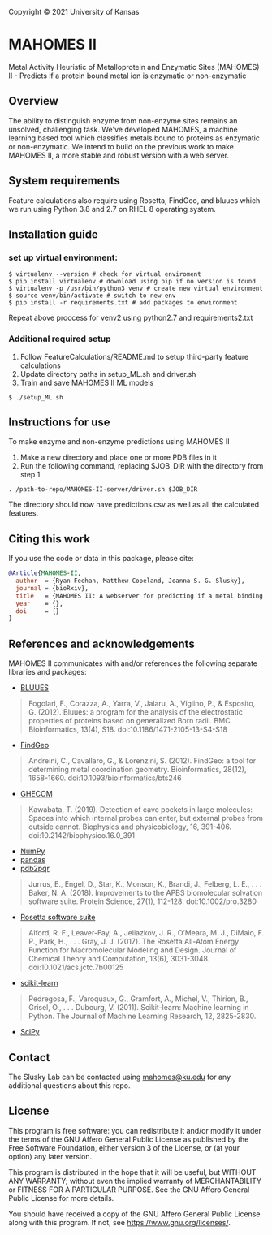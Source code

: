 Copyright © 2021 University of Kansas

# MAHOMES II
Metal Activity Heuristic of Metalloprotein and Enzymatic Sites (MAHOMES) II - Predicts if a protein bound metal ion is enzymatic or non-enzymatic

## Overview
The ability to distinguish enzyme from non-enzyme sites remains an unsolved, challenging task. We've developed MAHOMES, a machine learning based tool which classifies metals bound to proteins as enzymatic or non-enzymatic. We intend to build on the previous work to make MAHOMES II, a more stable and robust version with a web server.

## System requirements
Feature calculations also require using Rosetta, FindGeo, and bluues which we run using Python 3.8 and 2.7 on RHEL 8 operating system.

## Installation guide
### set up virtual environment:
```
$ virtualenv --version # check for virtual enviroment
$ pip install virtualenv # download using pip if no version is found
$ virtualenv -p /usr/bin/python3 venv # create new virtual environment
$ source venv/bin/activate # switch to new env 
$ pip install -r requirements.txt # add packages to environment
```
Repeat above proccess for venv2 using python2.7 and requirements2.txt

### Additional required setup
1. Follow FeatureCalculations/README.md to setup third-party feature calculations
2. Update directory paths in setup_ML.sh and driver.sh
3. Train and save MAHOMES II ML models
```
$ ./setup_ML.sh
```
## Instructions for use
To make enzyme and non-enzyme predictions using MAHOMES II
1. Make a new directory and place one or more PDB files in it
2. Run the following command, replacing $JOB_DIR with the directory from step 1
```
. /path-to-repo/MAHOMES-II-server/driver.sh $JOB_DIR
```
The directory should now have predictions.csv as well as all the calculated features.


## Citing this work

If you use the code or data in this package, please cite:

```bibtex
@Article{MAHOMES-II,
  author  = {Ryan Feehan, Matthew Copeland, Joanna S. G. Slusky},
  journal = {bioRxiv},
  title   = {MAHOMES II: A webserver for predicting if a metal binding site is enzymatic},
  year    = {},
  doi     = {}
}
```

## References and acknowledgements

MAHOMES II communicates with and/or references the following separate libraries
and packages:
*   [BLUUES](https://doi.org/10.1186/1471-2105-13-S4-S18)
> Fogolari, F., Corazza, A., Yarra, V., Jalaru, A., Viglino, P., & Esposito, G.
     (2012). Bluues: a program for the analysis of the electrostatic
     properties of proteins based on generalized Born radii. BMC
     Bioinformatics, 13(4), S18. doi:10.1186/1471-2105-13-S4-S18
*   [FindGeo](http://metalweb.cerm.unifi.it/tools/findgeo/)
> Andreini, C., Cavallaro, G., & Lorenzini, S. (2012). FindGeo: a tool for
     determining metal coordination geometry. Bioinformatics, 28(12),
     1658-1660. doi:10.1093/bioinformatics/bts246
*   [GHECOM](https://pdbj.org/ghecom/)
> Kawabata, T. (2019). Detection of cave pockets in large molecules: Spaces
     into which internal probes can enter, but external probes from outside
     cannot. Biophysics and physicobiology, 16, 391-406.
     doi:10.2142/biophysico.16.0_391
*   [NumPy](https://numpy.org)
*   [pandas](https://pandas.pydata.org/)
*   [pdb2pqr](https://github.com/Electrostatics/pdb2pqr)
> Jurrus, E., Engel, D., Star, K., Monson, K., Brandi, J., Felberg, L. E., . . . Baker,
     N. A. (2018). Improvements to the APBS biomolecular solvation
     software suite. Protein Science, 27(1), 112-128.
     doi:10.1002/pro.3280
*   [Rosetta software suite](https://www.rosettacommons.org)
> Alford, R. F., Leaver-Fay, A., Jeliazkov, J. R., O’Meara, M. J., DiMaio, F. P., Park,
     H., . . . Gray, J. J. (2017). The Rosetta All-Atom Energy Function for
     Macromolecular Modeling and Design. Journal of Chemical Theory and
     Computation, 13(6), 3031-3048. doi:10.1021/acs.jctc.7b00125
*   [scikit-learn](https://github.com/scikit-learn/scikit-learn)
> Pedregosa, F., Varoquaux, G., Gramfort, A., Michel, V., Thirion, B., Grisel, O., .
     . . Dubourg, V. (2011). Scikit-learn: Machine learning in Python. The
     Journal of Machine Learning Research, 12, 2825-2830.
*   [SciPy](https://scipy.org)


## Contact

The Slusky Lab can be contacted using mahomes@ku.edu for any additional questions about this repo.

## License 

This program is free software: you can redistribute it and/or modify
it under the terms of the GNU Affero General Public License as published
by the Free Software Foundation, either version 3 of the License, or
(at your option) any later version.

This program is distributed in the hope that it will be useful,
but WITHOUT ANY WARRANTY; without even the implied warranty of
MERCHANTABILITY or FITNESS FOR A PARTICULAR PURPOSE.  See the
GNU Affero General Public License for more details.

You should have received a copy of the GNU Affero General Public License
along with this program.  If not, see <https://www.gnu.org/licenses/>.

